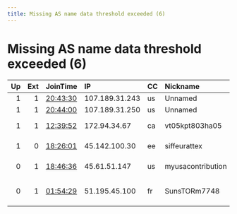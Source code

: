 ```yaml
---
title: Missing AS name data threshold exceeded (6)
---
```


# Missing AS name data threshold exceeded (6)

|   Up |   Ext | JoinTime                                                                                            | IP             | CC   | Nickname          |   ORp |   Dirp | Version   | Contact                      | OS    |   eFamMembers |
|-----:|------:|:----------------------------------------------------------------------------------------------------|:---------------|:-----|:------------------|------:|-------:|:----------|:-----------------------------|:------|--------------:|
|    1 |     1 | [20:43:30](https://metrics.torproject.org/rs.html#details/10EB0835B69C29F393C553A154F4890A1629B37E) | 107.189.31.243 | us   | Unnamed           |   443 |     80 | 0.4.4.7   | None                         | Linux |             1 |
|    1 |     1 | [20:44:00](https://metrics.torproject.org/rs.html#details/8EE7295BA4924D3EDA1DB637585E33FDE4EBB89A) | 107.189.31.250 | us   | Unnamed           |   443 |     80 | 0.4.4.7   | None                         | Linux |             1 |
|    1 |     1 | [12:39:52](https://metrics.torproject.org/rs.html#details/63B6C1B5B727ADA12FE023B808F9D0C77E4C80AF) | 172.94.34.67   | ca   | vt05kpt803ha05    |  8017 |   9017 | 0.4.5.6   | Brett Watts &lt;brettwatt@po | Linux |             4 |
|    1 |     0 | [18:26:01](https://metrics.torproject.org/rs.html#details/A013BBF2E931A7D58A3707C84761B3F6AAAB25D5) | 45.142.100.30  | ee   | siffeurattex      |   443 |     80 | 0.4.5.6   | email:cepoxitabo protonm     | Linux |             2 |
|    0 |     1 | [18:46:36](https://metrics.torproject.org/rs.html#details/3355CEF52B8C005CDD33A92AAF18A79F3D00FE6B) | 45.61.51.147   | us   | myusacontribution |   587 |     80 | 0.4.5.6   | gerry &lt;gvbulger AT gml do | Linux |             1 |
|    0 |     1 | [01:54:29](https://metrics.torproject.org/rs.html#details/7792012DFFC68AE3A99FE11B44EE80D781D38AD9) | 51.195.45.100  | fr   | SunsTORm7748      |   443 |      0 | 0.4.5.6   | tor-operator@your-emailad    | Linux |             1 |
